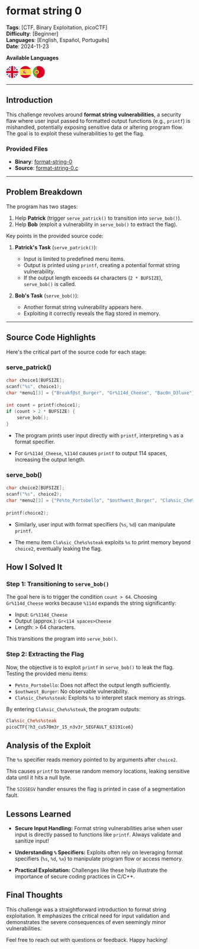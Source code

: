 # format string 0

**Tags**: [CTF, Binary Exploitation, picoCTF]  
**Difficulty**: [Beginner]  
**Languages**: [English, Español, Português]  
**Date**: 2024-11-23  

**Available Languages**

[![English](../../../assets/icons/flags/gb.png)](README.md)
[![Español](../../../assets/icons/flags/es.png)](README_es.md)
[![Português](../../../assets/icons/flags/pt.png)](README_pt.md)  

---

## **Introduction**

This challenge revolves around **format string vulnerabilities**, a security flaw where user input passed to formatted output functions (e.g., `printf`) is mishandled, potentially exposing sensitive data or altering program flow. The goal is to exploit these vulnerabilities to get the flag.

### Provided Files

- **Binary**: [format-string-0](https://artifacts.picoctf.net/c_mimas/76/format-string-0)  
- **Source**: [format-string-0.c](https://artifacts.picoctf.net/c_mimas/76/format-string-0.c)  

---

## **Problem Breakdown**

The program has two stages:

1. Help **Patrick** (trigger `serve_patrick()` to transition into `serve_bob()`).
2. Help **Bob** (exploit a vulnerability in `serve_bob()` to extract the flag).

Key points in the provided source code:

1. **Patrick's Task** (`serve_patrick()`):
   - Input is limited to predefined menu items.
   - Output is printed using `printf`, creating a potential format string vulnerability.
   - If the output length exceeds `64` characters (`2 * BUFSIZE`), `serve_bob()` is called.

2. **Bob's Task** (`serve_bob()`):
   - Another format string vulnerability appears here.
   - Exploiting it correctly reveals the flag stored in memory.

---

## **Source Code Highlights**

Here's the critical part of the source code for each stage:

### serve_patrick()

```c
char choice1[BUFSIZE];
scanf("%s", choice1);
char *menu1[3] = {"Breakf@st_Burger", "Gr%114d_Cheese", "Bac0n_D3luxe"};

int count = printf(choice1);
if (count > 2 * BUFSIZE) {
    serve_bob();
}
```

* The program prints user input directly with `printf`, interpreting `%` as a format specifier.

* For `Gr%114d_Cheese`, `%114d` causes `printf` to output 114 spaces, increasing the output length.

### serve_bob()

```c
char choice2[BUFSIZE];
scanf("%s", choice2);
char *menu2[3] = {"Pe%to_Portobello", "$outhwest_Burger", "Cla%sic_Che%s%steak"};

printf(choice2);
```

* Similarly, user input with format specifiers (`%s`, `%d`) can manipulate `printf`.

* The menu item `Cla%sic_Che%s%steak` exploits `%s` to print memory beyond `choice2`, eventually leaking the flag.

## How I Solved It

### Step 1: Transitioning to `serve_bob()`

The goal here is to trigger the condition `count > 64`. Choosing `Gr%114d_Cheese` works because `%114d` expands the string significantly:

* Input: `Gr%114d_Cheese`
* Output (approx.): `Gr<114 spaces>Cheese`
* Length: > 64 characters.

This transitions the program into `serve_bob()`.

### Step 2: Extracting the Flag

Now, the objective is to exploit `printf` in `serve_bob()` to leak the flag. Testing the provided menu items:

* `Pe%to_Portobello`: Does not affect the output length sufficiently.
* `$outhwest_Burger`: No observable vulnerability.
* `Cla%sic_Che%s%steak`: Exploits `%s` to interpret stack memory as strings.

By entering `Cla%sic_Che%s%steak`, the program outputs:

```perl
Cla%sic_Che%s%steak
picoCTF{7h3_cu570m3r_15_n3v3r_SEGFAULT_63191ce6}
```

## Analysis of the Exploit

The `%s` specifier reads memory pointed to by arguments after `choice2`.

This causes `printf` to traverse random memory locations, leaking sensitive data until it hits a null byte.

The `SIGSEGV` handler ensures the flag is printed in case of a segmentation fault.

## Lessons Learned

* **Secure Input Handling:** Format string vulnerabilities arise when user input is directly passed to functions like `printf`. Always validate and sanitize input!

* **Understanding `%` Specifiers:** Exploits often rely on leveraging format specifiers (`%s`, `%d`, `%x`) to manipulate program flow or access memory.

* **Practical Exploitation:** Challenges like these help illustrate the importance of secure coding practices in C/C++.

## Final Thoughts

This challenge was a straightforward introduction to format string exploitation. It emphasizes the critical need for input validation and demonstrates the severe consequences of even seemingly minor vulnerabilities.

Feel free to reach out with questions or feedback. Happy hacking!